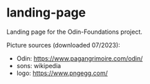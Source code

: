# landing-page
Landing page for the Odin-Foundations project.

Picture sources (downloaded 07/2023): 
- Odin: https://www.pagangrimoire.com/odin/
- sons: wikipedia
- logo: https://www.pngegg.com/

